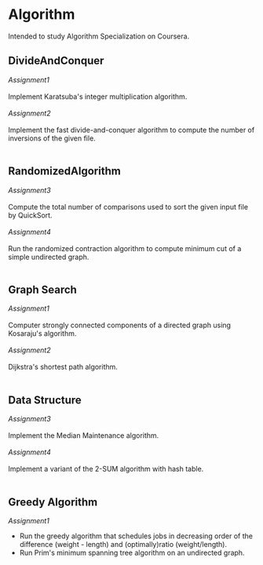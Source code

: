 # Algorithm
Intended to study Algorithm Specialization on Coursera.

## DivideAndConquer <br>
*Assignment1* <br><br>
  Implement Karatsuba's integer multiplication algorithm. <br><br>
*Assignment2* <br><br>
  Implement the fast divide-and-conquer algorithm to compute the number of inversions of the given file. <br><br>

## RandomizedAlgorithm <br>
*Assignment3* <br><br>
  Compute the total number of comparisons used to sort the given input file by QuickSort. <br><br>
*Assignment4* <br><br>
  Run the randomized contraction algorithm to compute minimum cut of a simple undirected graph. <br><br>

## Graph Search <br>
*Assignment1* <br><br>
  Computer strongly connected components of a directed graph using Kosaraju's algorithm. <br><br>
*Assignment2* <br><br>
  Dijkstra's shortest path algorithm. <br><br>

## Data Structure <br>
*Assignment3* <br><br>
  Implement the Median Maintenance algorithm. <br><br>
*Assignment4* <br><br>
  Implement a variant of the 2-SUM algorithm with hash table. <br><br>

## Greedy Algorithm <br>
*Assignment1*
* Run the greedy algorithm that schedules jobs in decreasing order of the difference (weight - length) and (optimally)ratio (weight/length). <br>
* Run Prim's minimum spanning tree algorithm on an undirected graph. <br>
